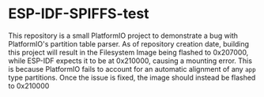 # ESP-IDF-SPIFFS-test
This repository is a small PlatformIO project to demonstrate a bug with PlatformIO's partition table parser.
As of repository creation date, building this project will result in the Filesystem Image being flashed to 0x207000, while ESP-IDF expects it to be at 0x210000, causing a mounting error.
This is because PlatformIO fails to account for an automatic alignment of any `app` type partitions. Once the issue is fixed, the image should instead be flashed to 0x210000
